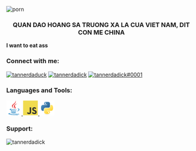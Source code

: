 ![porn](https://user-images.githubusercontent.com/87124758/124972072-20f90f00-e054-11eb-8985-1bab8cc95c43.gif)

<h3 align="center">QUAN DAO HOANG SA TRUONG XA LA CUA VIET NAM, DIT CON ME CHINA</h3>

**I want to eat ass**

<h3 align="left">Connect with me:</h3>
<p align="left">
<a href="https://fb.com/tannerdaduck" target="blank"><img align="center" src="https://raw.githubusercontent.com/rahuldkjain/github-profile-readme-generator/master/src/images/icons/Social/facebook.svg" alt="tannerdaduck" height="30" width="40" /></a>
<a href="https://instagram.com/tannerdadick" target="blank"><img align="center" src="https://raw.githubusercontent.com/rahuldkjain/github-profile-readme-generator/master/src/images/icons/Social/instagram.svg" alt="tannerdadick" height="30" width="40" /></a>
<a href="https://discord.gg/tannerdadick#0001" target="blank"><img align="center" src="https://raw.githubusercontent.com/rahuldkjain/github-profile-readme-generator/master/src/images/icons/Social/discord.svg" alt="tannerdadick#0001" height="30" width="40" /></a>
</p>

<h3 align="left">Languages and Tools:</h3>
<p align="left"> <a href="https://www.java.com" target="_blank"> <img src="https://raw.githubusercontent.com/devicons/devicon/master/icons/java/java-original.svg" alt="java" width="40" height="40"/> </a> <a href="https://developer.mozilla.org/en-US/docs/Web/JavaScript" target="_blank"> <img src="https://raw.githubusercontent.com/devicons/devicon/master/icons/javascript/javascript-original.svg" alt="javascript" width="40" height="40"/> </a> <a href="https://www.python.org" target="_blank"> <img src="https://raw.githubusercontent.com/devicons/devicon/master/icons/python/python-original.svg" alt="python" width="40" height="40"/> </a> </p>

<h3 align="left">Support:</h3>
<p><a href="https://www.buymeacoffee.com/tannerdadick"> <img align="left" src="https://cdn.buymeacoffee.com/buttons/v2/default-yellow.png" height="50" width="210" alt="tannerdadick" /></a></p><br><br>
